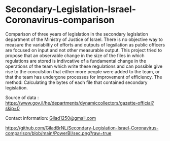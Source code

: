 # Secondary-Legislation-Israel-Coronavirus-comparison
Comparison of three years of legislation in the secondary legislation department of the Ministry of Justice of Israel.
There is no objective way to measure the variabiltiy of efforts and outputs of legsilation as public officers are focused on input and not other measurable output.
This project tried to propose that an observable change in the size of the files in which regulations are stored is indivcative of a fundamental change in the operations of the team which write these regulations and can possible give rise to the conculstion that either more people were added to the team, or that the team has undergone processes for improvement of efficiency.
The method: Calculating the bytes of each file that contained secondary legislation. 

Source of data : https://www.gov.il/he/departments/dynamiccollectors/gazette-official?skip=0

Contact information: Gilad1250@gmail.com


https://github.com/GiladBrNL/Secondary-Legislation-Israel-Coronavirus-comparison/blob/main/PowerBI/sec.png?raw=true
